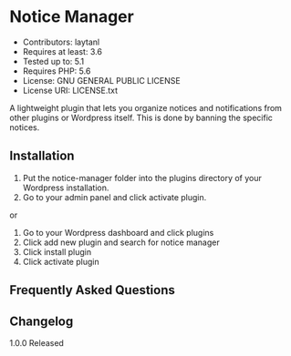# Notice Manager

- Contributors: laytanl
- Requires at least: 3.6
- Tested up to: 5.1
- Requires PHP: 5.6
- License: GNU GENERAL PUBLIC LICENSE
- License URI: LICENSE.txt

A lightweight plugin that lets you organize notices and notifications from other plugins or Wordpress itself. This is done by banning the specific notices.

## Installation

1. Put the notice-manager folder into the plugins directory of your Wordpress installation.
2. Go to your admin panel and click activate plugin.

or

1. Go to your Wordpress dashboard and click plugins
2. Click add new plugin and search for notice manager
3. Click install plugin
4. Click activate plugin

## Frequently Asked Questions

## Changelog

1.0.0
Released